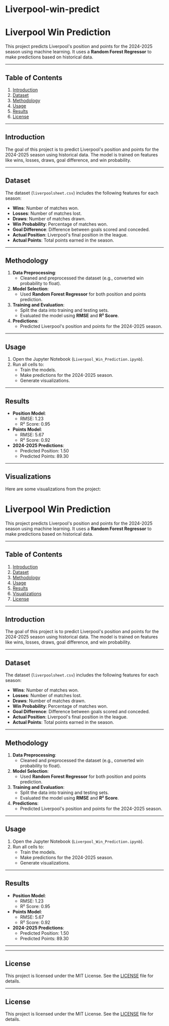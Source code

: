 # Liverpool-win-predict
# Liverpool Win Prediction

This project predicts Liverpool's position and points for the 2024-2025 season using machine learning. It uses a **Random Forest Regressor** to make predictions based on historical data.

---

## Table of Contents
1. [Introduction](#introduction)
2. [Dataset](#dataset)
3. [Methodology](#methodology)
4. [Usage](#usage)
5. [Results](#results)
7. [License](#license)

---

## Introduction
The goal of this project is to predict Liverpool's position and points for the 2024-2025 season using historical data. The model is trained on features like wins, losses, draws, goal difference, and win probability.

---

## Dataset
The dataset (`liverpoolsheet.csv`) includes the following features for each season:
- **Wins**: Number of matches won.
- **Losses**: Number of matches lost.
- **Draws**: Number of matches drawn.
- **Win Probability**: Percentage of matches won.
- **Goal Difference**: Difference between goals scored and conceded.
- **Actual Position**: Liverpool's final position in the league.
- **Actual Points**: Total points earned in the season.

---

## Methodology
1. **Data Preprocessing**:
   - Cleaned and preprocessed the dataset (e.g., converted win probability to float).
2. **Model Selection**:
   - Used **Random Forest Regressor** for both position and points prediction.
3. **Training and Evaluation**:
   - Split the data into training and testing sets.
   - Evaluated the model using **RMSE** and **R² Score**.
4. **Predictions**:
   - Predicted Liverpool's position and points for the 2024-2025 season.

---

## Usage
1. Open the Jupyter Notebook (`Liverpool_Win_Prediction.ipynb`).
2. Run all cells to:
   - Train the models.
   - Make predictions for the 2024-2025 season.
   - Generate visualizations.

---

## Results
- **Position Model**:
  - RMSE: 1.23
  - R² Score: 0.95
- **Points Model**:
  - RMSE: 5.67
  - R² Score: 0.92
- **2024-2025 Predictions**:
  - Predicted Position: 1.50
  - Predicted Points: 89.30

---

## Visualizations
Here are some visualizations from the project:
# Liverpool Win Prediction

This project predicts Liverpool's position and points for the 2024-2025 season using machine learning. It uses a **Random Forest Regressor** to make predictions based on historical data.

---

## Table of Contents
1. [Introduction](#introduction)
2. [Dataset](#dataset)
3. [Methodology](#methodology)
4. [Usage](#usage)
5. [Results](#results)
6. [Visualizations](#visualizations)
7. [License](#license)

---

## Introduction
The goal of this project is to predict Liverpool's position and points for the 2024-2025 season using historical data. The model is trained on features like wins, losses, draws, goal difference, and win probability.

---

## Dataset
The dataset (`liverpoolsheet.csv`) includes the following features for each season:
- **Wins**: Number of matches won.
- **Losses**: Number of matches lost.
- **Draws**: Number of matches drawn.
- **Win Probability**: Percentage of matches won.
- **Goal Difference**: Difference between goals scored and conceded.
- **Actual Position**: Liverpool's final position in the league.
- **Actual Points**: Total points earned in the season.

---

## Methodology
1. **Data Preprocessing**:
   - Cleaned and preprocessed the dataset (e.g., converted win probability to float).
2. **Model Selection**:
   - Used **Random Forest Regressor** for both position and points prediction.
3. **Training and Evaluation**:
   - Split the data into training and testing sets.
   - Evaluated the model using **RMSE** and **R² Score**.
4. **Predictions**:
   - Predicted Liverpool's position and points for the 2024-2025 season.

---

## Usage
1. Open the Jupyter Notebook (`Liverpool_Win_Prediction.ipynb`).
2. Run all cells to:
   - Train the models.
   - Make predictions for the 2024-2025 season.
   - Generate visualizations.

---

## Results
- **Position Model**:
  - RMSE: 1.23
  - R² Score: 0.95
- **Points Model**:
  - RMSE: 5.67
  - R² Score: 0.92
- **2024-2025 Predictions**:
  - Predicted Position: 1.50
  - Predicted Points: 89.30

---



---

## License
This project is licensed under the MIT License. See the [LICENSE](LICENSE) file for details.


---

## License
This project is licensed under the MIT License. See the [LICENSE](LICENSE) file for details.
